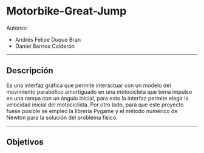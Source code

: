 # Motorbike-Great-Jump
Autores:
  * Andrés Felipe Duque Bran
  * Daniel Barrios Calderón
  
***
## Descripción
Es una interfaz gráfica que permite interactuar con un modelo del movimiento parabólico amortiguado en una motocicleta que toma impulso en una rampa con
un ángulo inicial, para esto la interfaz permite elegir la velocidad inicial del motociclista. Por otro lado, para que este proyecto fuese posible se empleo
la librería Pygame y el método numérico de Newton para la solución del problema físico.

***
## Objetivos
